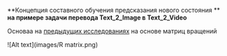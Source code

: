 **Концепция составного обучения  предсказания нового состояния **
**на примере задачи перевода  Text_2_Image в Text_2_Video**

Основаа на [предыдущих исследованиях](https://github.com/Mike030668/MIPT_magistratura/tree/main/Text2Video_project) на основе матриц вращений  

![Alt text](images/R matrix.png)
